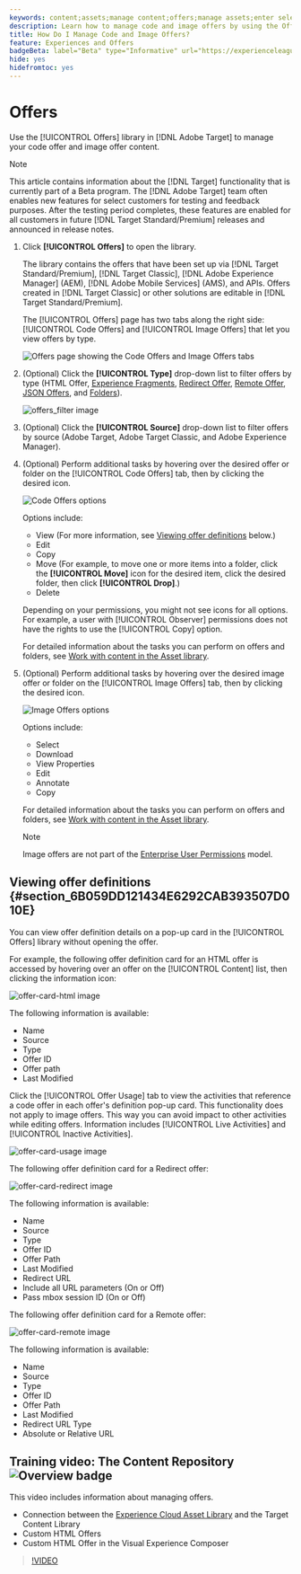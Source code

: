 ```yaml
---
keywords: content;assets;manage content;offers;manage assets;enter selection mode;selection mode
description: Learn how to manage code and image offers by using the Offers library.
title: How Do I Manage Code and Image Offers?
feature: Experiences and Offers
badgeBeta: label="Beta" type="Informative" url="https://experienceleague.adobe.com/docs/target/using/introduction/intro.html#beta newtab=true" tooltip="What are Beta features in [!DNL Adobe Target]."
hide: yes
hidefromtoc: yes
---
```

# Offers

Use the [!UICONTROL Offers] library in [!DNL Adobe Target] to manage your code offer and image offer content.

>[!NOTE]
>
>This article contains information about the [!DNL Target] functionality that is currently part of a Beta program. The [!DNL Adobe Target] team often enables new features for select customers for testing and feedback purposes. After the testing period completes, these features are enabled for all customers in future [!DNL Target Standard/Premium] releases and announced in release notes.

1. Click **[!UICONTROL Offers]** to open the library.

   The library contains the offers that have been set up via [!DNL Target Standard/Premium], [!DNL Target Classic], [!DNL Adobe Experience Manager] (AEM), [!DNL Adobe Mobile Services] (AMS), and APIs. Offers created in [!DNL Target Classic] or other solutions are editable in [!DNL Target Standard/Premium].

   The [!UICONTROL Offers] page has two tabs along the right side: [!UICONTROL Code Offers] and [!UICONTROL Image Offers] that let you view offers by type.

   ![Offers page showing the Code Offers and Image Offers tabs](/help/main/c-experiences/c-manage-content/assets/offers-page.png)

1. (Optional) Click the **[!UICONTROL Type]** drop-down list to filter offers by type (HTML Offer, [Experience Fragments](/help/main/c-experiences/c-manage-content/aem-experience-fragments.md), [Redirect Offer](/help/main/c-experiences/c-manage-content/offer-redirect.md), [Remote Offer](/help/main/c-experiences/c-manage-content/about-remote-offers.md), [JSON Offers](/help/main/c-experiences/c-manage-content/create-json-offer.md), and [Folders](/help/main/c-experiences/c-manage-content/create-content-folder.md)).

   ![offers_filter image](assets/offers_filter.png)

1. (Optional) Click the **[!UICONTROL Source]** drop-down list to filter offers by source (Adobe Target, Adobe Target Classic, and Adobe Experience Manager).

1. (Optional) Perform additional tasks by hovering over the desired offer or folder on the [!UICONTROL Code Offers] tab, then by clicking the desired icon.

   ![Code Offers options](assets/offer-picker-large.png)

   Options include:

   * View (For more information, see [Viewing offer definitions](#section_6B059DD121434E6292CAB393507D010E) below.)
   * Edit
   * Copy
   * Move (For example, to move one or more items into a folder, click the **[!UICONTROL Move]** icon for the desired item, click the desired folder, then click **[!UICONTROL Drop]**.)
   * Delete

   Depending on your permissions, you might not see icons for all options. For example, a user with [!UICONTROL Observer] permissions does not have the rights to use the [!UICONTROL Copy] option.

   For detailed information about the tasks you can perform on offers and folders, see [Work with content in the Asset library](/help/main/c-experiences/c-manage-content/assets-working.md).

1. (Optional) Perform additional tasks by hovering over the desired image offer or folder on the [!UICONTROL Image Offers] tab, then by clicking the desired icon.

   ![Image Offers options](/help/main/c-experiences/c-manage-content/assets/image-offers-icons.png)

   Options include:

   * Select
   * Download
   * View Properties
   * Edit
   * Annotate
   * Copy

   For detailed information about the tasks you can perform on offers and folders, see [Work with content in the Asset library](/help/main/c-experiences/c-manage-content/assets-working.md).

   >[!NOTE]
   >
   >Image offers are not part of the [Enterprise User Permissions](/help/main/administrating-target/c-user-management/property-channel/property-channel.md) model.


## Viewing offer definitions {#section_6B059DD121434E6292CAB393507D010E}

You can view offer definition details on a pop-up card in the [!UICONTROL Offers] library without opening the offer.

For example, the following offer definition card for an HTML offer is accessed by hovering over an offer on the [!UICONTROL Content] list, then clicking the information icon:

![offer-card-html image](assets/offer-card-html.png)

The following information is available:

* Name 
* Source 
* Type 
* Offer ID 
* Offer path 
* Last Modified

Click the [!UICONTROL Offer Usage] tab to view the activities that reference a code offer in each offer's definition pop-up card. This functionality does not apply to image offers. This way you can avoid impact to other activities while editing offers. Information includes [!UICONTROL Live Activities] and [!UICONTROL Inactive Activities].

![offer-card-usage image](assets/offer-card-usage.png)

The following offer definition card for a Redirect offer:

![offer-card-redirect image](assets/offer-card-redirect.png)

The following information is available:

* Name 
* Source 
* Type 
* Offer ID 
* Offer Path 
* Last Modified 
* Redirect URL 
* Include all URL parameters (On or Off) 
* Pass mbox session ID (On or Off)

The following offer definition card for a Remote offer:

![offer-card-remote image](assets/offer-card-remote.png)

The following information is available:

* Name 
* Source 
* Type 
* Offer ID 
* Offer Path 
* Last Modified 
* Redirect URL Type 
* Absolute or Relative URL

## Training video: The Content Repository ![Overview badge](/help/main/assets/overview.png)

This video includes information about managing offers.

* Connection between the [Experience Cloud Asset Library](https://experienceleague.adobe.com/docs/core-services/interface/assets/creative-cloud.html) and the Target Content Library 
* Custom HTML Offers 
* Custom HTML Offer in the Visual Experience Composer

>[!VIDEO](https://video.tv.adobe.com/v/17387)